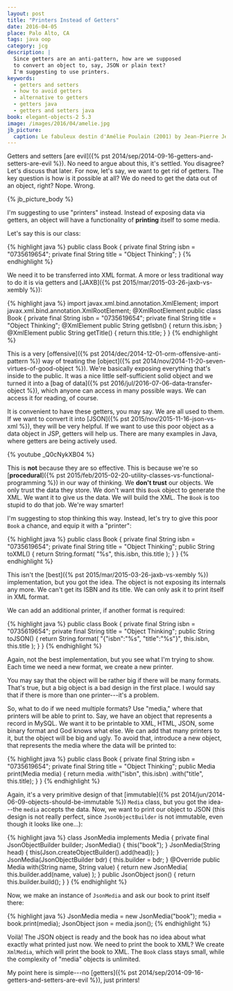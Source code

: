 ```yaml
---
layout: post
title: "Printers Instead of Getters"
date: 2016-04-05
place: Palo Alto, CA
tags: java oop
category: jcg
description: |
  Since getters are an anti-pattern, how are we supposed
  to convert an object to, say, JSON or plain text?
  I'm suggesting to use printers.
keywords:
  - getters and setters
  - how to avoid getters
  - alternative to getters
  - getters java
  - getters and setters java
book: elegant-objects-2 5.3
image: /images/2016/04/amelie.jpg
jb_picture:
  caption: Le fabuleux destin d'Amélie Poulain (2001) by Jean-Pierre Jeunet
---
```


Getters and setters [are evil]({% pst 2014/sep/2014-09-16-getters-and-setters-are-evil %}).
No need to argue about this, it's settled. You disagree?
Let's discuss that later. For now, let's say, we want to get rid of getters.
The key question is how is it possible at all? We do need to get
the data out of an object, right? Nope. Wrong.

<!--more-->

{% jb_picture_body %}

I'm suggesting to use "printers" instead. Instead of exposing
data via getters, an object will have a functionality of **printing**
itself to some media.

Let's say this is our class:

{% highlight java %}
public class Book {
  private final String isbn =
    "0735619654";
  private final String title =
    "Object Thinking";
}
{% endhighlight %}

We need it to be transferred into XML format. A more
or less traditional way to do it is via getters and
[JAXB]({% pst 2015/mar/2015-03-26-jaxb-vs-xembly %}):

{% highlight java %}
import javax.xml.bind.annotation.XmlElement;
import javax.xml.bind.annotation.XmlRootElement;
@XmlRootElement
public class Book {
  private final String isbn =
    "0735619654";
  private final String title =
    "Object Thinking";
  @XmlElement
  public String getIsbn() {
    return this.isbn;
  }
  @XmlElement
  public String getTitle() {
    return this.title;
  }
}
{% endhighlight %}

This is a very [offensive]({% pst 2014/dec/2014-12-01-orm-offensive-anti-pattern %})
way of treating the
[object]({% pst 2014/nov/2014-11-20-seven-virtues-of-good-object %}). We're basically
exposing everything that's inside to the public. It was a nice
little self-sufficient solid object and we turned it into a
[bag of data]({% pst 2016/jul/2016-07-06-data-transfer-object %}),
which anyone can access in many possible ways. We can access it for reading, of course.

It is convenient to have these getters, you may say. We are all used to them.
If we want to convert it into
[JSON]({% pst 2015/nov/2015-11-16-json-vs-xml %}),
they will be very helpful. If we want
to use this poor object as a data object in JSP, getters will help us. There
are many examples in Java, where getters are being actively used.

{% youtube _Q0cNykXB04 %}

This is **not** because they are so effective. This is because we're so
[**procedural**]({% pst 2015/feb/2015-02-20-utility-classes-vs-functional-programming %})
in our way of thinking. We **don't trust** our objects. We only trust
the data they store. We don't want this `Book` object to generate the XML. We
want it to give us the data. We will build the XML. The `Book` is too stupid
to do that job. We're way smarter!

I'm suggesting to stop thinking this way. Instead, let's try to give
this poor `Book` a chance, and equip it with a "printer":

{% highlight java %}
public class Book {
  private final String isbn =
    "0735619654";
  private final String title =
    "Object Thinking";
  public String toXML() {
    return String.format(
      "<book><isbn>%s</isbn><title>%s</title></book>",
      this.isbn, this.title
    );
  }
}
{% endhighlight %}

This isn't the [best]({% pst 2015/mar/2015-03-26-jaxb-vs-xembly %})
implementation, but you got the idea. The object is not
exposing its internals any more. We can't get its ISBN and its title. We
can only ask it to print itself in XML format.

We can add an additional printer, if another format is required:

{% highlight java %}
public class Book {
  private final String isbn =
    "0735619654";
  private final String title =
    "Object Thinking";
  public String toJSON() {
    return String.format(
      "{\"isbn\":\"%s\", \"title\":\"%s\"}",
      this.isbn, this.title
    );
  }
}
{% endhighlight %}

Again, not the best implementation, but you see what I'm trying to show.
Each time we need a new format, we create a new printer.

You may say that the object will be rather big if there will be many formats.
That's true, but a big object is a bad design in the first place. I would
say that if there is more than one printer---it's a problem.

So, what to do if we need multiple formats? Use "media," where that printers
will be able to print to. Say, we have an object that represents a
record in MySQL. We want it to be printable to XML, HTML, JSON, some binary
format and God knows what else. We can add that many printers to it, but
the object will be big and ugly. To avoid that, introduce a new object,
that represents the media where the data will be printed to:

{% highlight java %}
public class Book {
  private final String isbn =
    "0735619654";
  private final String title =
    "Object Thinking";
  public Media print(Media media) {
    return media
      .with("isbn", this.isbn)
      .with("title", this.title);
  }
}
{% endhighlight %}

Again, it's a very primitive design of that
[immutable]({% pst 2014/jun/2014-06-09-objects-should-be-immutable %})
`Media` class, but you got
the idea---the `media` accepts the data.
Now, we want to print our object to JSON
(this design is not really perfect, since `JsonObjectBuilder` is not immutable,
even though it looks like one...):

{% highlight java %}
class JsonMedia implements Media {
  private final JsonObjectBuilder builder;
  JsonMedia() {
    this("book");
  }
  JsonMedia(String head) {
    this(Json.createObjectBuilder().add(head));
  }
  JsonMedia(JsonObjectBuilder bdr) {
    this.builder = bdr;
  }
  @Override
  public Media with(String name, String value) {
    return new JsonMedia(
      this.builder.add(name, value)
    );
  }
  public JsonObject json() {
    return this.builder.build();
  }
}
{% endhighlight %}

Now, we make an instance of `JsonMedia` and ask our book to print
itself there:

{% highlight java %}
JsonMedia media = new JsonMedia("book");
media = book.print(media);
JsonObject json = media.json();
{% endhighlight %}

Voilà! The JSON object is ready and the book has no idea about what
exactly what printed just now. We need to print the book to XML? We
create `XmlMedia`, which will print the book to XML. The `Book` class
stays small, while the complexity of "media" objects is unlimited.

My point here is simple---no
[getters]({% pst 2014/sep/2014-09-16-getters-and-setters-are-evil %}),
just printers!

